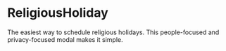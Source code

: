 # ReligiousHoliday
The easiest way to schedule religious holidays. This people-focused and privacy-focused modal makes it simple. 
